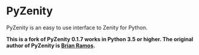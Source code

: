# PyZenity
PyZenity is an easy to use interface to Zenity for Python. 

**__This is a fork of PyZenity 0.1.7 works in Python 3.5 or higher. The original author of PyZenity is [Brian Ramos](http://brianramos.com/?page_id=38).__**
